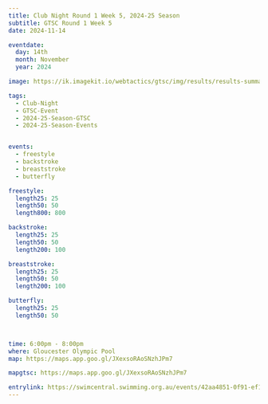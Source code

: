```yaml
---
title: Club Night Round 1 Week 5, 2024-25 Season
subtitle: GTSC Round 1 Week 5
date: 2024-11-14

eventdate:
  day: 14th
  month: November
  year: 2024

image: https://ik.imagekit.io/webtactics/gtsc/img/results/results-summary-5.jpg

tags:
  - Club-Night
  - GTSC-Event
  - 2024-25-Season-GTSC
  - 2024-25-Season-Events


events:
  - freestyle
  - backstroke
  - breaststroke
  - butterfly

freestyle:
  length25: 25
  length50: 50
  length800: 800

backstroke:
  length25: 25
  length50: 50
  length200: 100

breaststroke:
  length25: 25
  length50: 50
  length200: 100

butterfly:
  length25: 25
  length50: 50



time: 6:00pm - 8:00pm
where: Gloucester Olympic Pool
map: https://maps.app.goo.gl/JXexsoRAoSNzhJPm7

mapgtsc: https://maps.app.goo.gl/JXexsoRAoSNzhJPm7

entrylink: https://swimcentral.swimming.org.au/events/42aa4851-0f91-ef11-8a69-000d3ad2172a/detail
---
```





